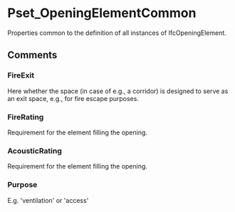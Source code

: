 # Pset_OpeningElementCommon

Properties common to the definition of all instances of IfcOpeningElement.


## Comments

### FireExit

Here whether the space (in case of e.g., a corridor) is designed to serve as an exit space, e.g., for fire escape purposes.

### FireRating

Requirement for the element filling the opening.

### AcousticRating

Requirement for the element filling the opening.

### Purpose

E.g. 'ventilation' or 'access'